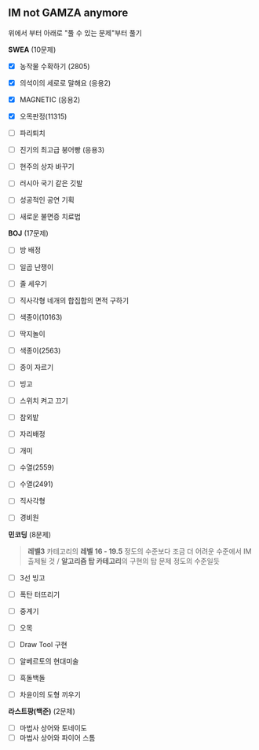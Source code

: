## IM not GAMZA anymore

위에서 부터 아래로 "풀 수 있는 문제"부터 풀기



**SWEA** (10문제)

- [x] 농작물 수확하기 (2805)
- [x] 의석이의 세로로 말해요 (응용2)
- [x] MAGNETIC (응용2)
- [x] 오목판정(11315)
- [ ] 파리퇴치
- [ ] 진기의 최고급 붕어빵 (응용3)
- [ ] 현주의 상자 바꾸기
- [ ] 러시아 국기 같은 깃발
- [ ] 성공적인 공연 기획
- [ ] 새로운 불면증 치료법



**BOJ** (17문제)

- [ ] 방 배정
- [ ] 일곱 난쟁이
- [ ] 줄 세우기
- [ ] 직사각형 네개의 합집합의 면적 구하기
- [ ] 색종이(10163)
- [ ] 딱지놀이
- [ ] 색종이(2563)
- [ ] 종이 자르기
- [ ] 빙고
- [ ] 스위치 켜고 끄기
- [ ] 참외밭
- [ ] 자리배정
- [ ] 개미
- [ ] 수열(2559)
- [ ] 수열(2491)
- [ ] 직사각형
- [ ] 경비원



**민코딩** (8문제)

> **레벨3** 카테고리의 **레벨** **16 - 19.5** 정도의 수준보다 조금 더 어려운 수준에서 IM 출제될 것 / **알고리즘 탑 카테고리**의 구현의 탑 문제 정도의 수준일듯

- [ ] 3선 빙고
- [ ] 폭탄 터뜨리기
- [ ] 중계기
- [ ] 오목
- [ ] Draw Tool 구현
- [ ] 알베르토의 현대미술
- [ ] 흑돌백돌
- [ ] 차윤이의 도형 끼우기



**라스트팡(백준)**  (2문제)

- [ ] 마법사 상어와 토네이도
- [ ] 마법사 상어와 파이어 스톰
